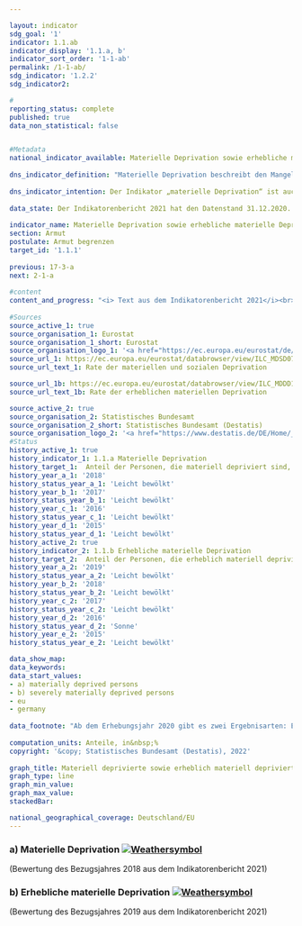 ```yaml
---

layout: indicator    
sdg_goal: '1'    
indicator: 1.1.ab    
indicator_display: '1.1.a, b'    
indicator_sort_order: '1-1-ab'    
permalink: /1-1-ab/    
sdg_indicator: '1.2.2'    
sdg_indicator2:     

#    
reporting_status: complete    
published: true    
data_non_statistical: false    


#Metadata    
national_indicator_available: Materielle Deprivation sowie erhebliche materielle Deprivation    
    
dns_indicator_definition: "Materielle Deprivation beschreibt den Mangel an bestimmten Gebrauchsgütern und den unfreiwilligen Verzicht auf ausgewählten Konsum aus finanziellen Gründen. Beide Indikatoren geben den Anteil der Personen an der Gesamtbevölkerung an, die als materiell depriviert (1.1.a) bzw. als erheblich materiell depriviert (1.1.b) gelten. Die (erhebliche) materielle Entbehrung trifft für alle Menschen zu, deren Haushalt von neun vorgegebenen Kriterien, welche die finanziellen Einschränkungen des Haushalts widerspiegeln, mindestens drei (erheblich materiell depriviert: mindestens vier) erfüllt."    
    
dns_indicator_intention: Der Indikator „materielle Deprivation“ ist auch Teil der ausführlichen Armuts- und Reichtumsberichterstattung der Bundesregierung. Durch die Identifikation individueller Mangelsituationen soll er zur Abbildung armutsgefährdeter Lebenslagen dienen. Ziel der Bekämpfung „materieller Deprivation“ ist es, dass der Prozentsatz der Personen, die materiell depriviert bzw. erheblich materiell depriviert sind, jeweils unter dem Niveau der Europäischen Union liegt.    
    
data_state: Der Indikatorenbericht 2021 hat den Datenstand 31.12.2020. Die Daten auf der DNS-Online Plattform werden regelmäßig aktualisiert, sodass online aktuellere Daten verfügbar sein können als im Indikatorenbericht 2021 veröffentlicht.    
    
indicator_name: Materielle Deprivation sowie erhebliche materielle Deprivation    
section: Armut    
postulate: Armut begrenzen    
target_id: '1.1.1'    
    
previous: 17-3-a    
next: 2-1-a    
    
#content    
content_and_progress: "<i> Text aus dem Indikatorenbericht 2021</i><br><br>Die Daten stammen aus der europaweit harmonisierten, jährlichen Statistik über Einkommen und Lebensbedingungen (EU-SILC), die in Deutschland vom Statistischen Bundesamt in Zusammenarbeit mit den Statistischen Landesämtern unter dem Namen „Leben in Europa“ durchgeführt wird. Dabei geben jährlich etwa 14&nbsp;000 Privathaushalte in Deutschland auf freiwilliger Basis Auskunft zu Einkommen und Lebensbedingungen.<br><br>Beide Indikatoren stellen den Anteil der Bevölkerung dar, welcher basierend auf der Selbsteinschätzung in mehreren Bereichen einen unfreiwilligen Verzicht oder Mangel aus finanziellen Gründen empfindet. Als Prüfmerkmale wurden Ausgaben für eine Lebensführung ausgewählt, die in Europa als angemessen, wünschenswert oder gar notwendig angesehen wird. Diese neun Kriterien, die zur Beschreibung „materieller Entbehrung“ dienen, sind für alle Länder, in denen EU-SILC durchgeführt wird, einheitlich und ermöglichen somit einen europaweiten Vergleich.<br><br>Die neun Merkmale umfassen im Einzelnen: das Fehlen eines Autos, einer Waschmaschine, eines Farbfernsehgeräts oder eines Telefons im Haushalt (jeweils weil es sich der Haushalt finanziell nicht leisten kann), ein finanzielles Problem zu haben, die Miete nicht zahlen zu können, Hypothek oder Rechnungen für Versorgungsleistungen nicht rechtzeitig bezahlen zu können, die Wohnung nicht angemessen heizen zu können, nicht jeden zweiten Tag Fleisch, Fisch oder eine gleichwertige vegetarische Mahlzeit essen zu können, nicht jährlich eine Woche Urlaub außerhalb der eigenen Wohnung verbringen zu können oder unerwartete Ausgaben in einer bestimmten Höhe (2018: 1&nbsp;050 Euro) aus eigenen finanziellen Mitteln nicht bestreiten zu können.<br><br>Mit der materiellen Deprivation verbunden ist das Problem der sozialen Ausgrenzung, da die Teilnahme am gesellschaftlichen Leben aufgrund fehlender finanzieller Mittel gefährdet ist. Der Indikator „Erhebliche materielle Entbehrung“ ist ebenfalls Teil des Indikators „Armut oder soziale Ausgrenzung“, mit dem eines der fünf Kernziele der Europa 2020-Strategie (Bekämpfung von Armut und sozialer Ausgrenzung) gemessen wird.<br><br>Im Jahr 2018 galten 7,8&nbsp;% der Bevölkerung in Deutschland als materiell depriviert, 3,1&nbsp;% waren von erheblicher materieller Entbehrung betroffen. Die entsprechenden Werte lagen im Jahr 2010 bei 11,1 bzw. 4,5&nbsp;%, in den Folgejahren teilweise auch etwas darüber. So zeichnete sich im Zeitverlauf, ähnlich wie in der gesamten EU, ein leichter Rückgang ab. Die Durchschnittswerte für Personen in der EU sind jedoch jeweils deutlich höher als die Werte für Deutschland. So betrug 2018 der Anteil der materiell deprivierten EU-Bevölkerung nach Schätzung des statistischen Amts der Europäischen Union (Eurostat) 13,1&nbsp;% und war damit um mehr als die Hälfte höher als in Deutschland. Als erheblich materiell depriviert galten 5,9&nbsp;%. Diese Quote ist um 90&nbsp;% höher als der deutsche Vergleichswert."    
    
#Sources    
source_active_1: true                    
source_organisation_1: Eurostat
source_organisation_1_short: Eurostat                
source_organisation_logo_1: '<a href="https://ec.europa.eu/eurostat/de/home"><img src="https://g205sdgs.github.io/sdg-indicators/public/logos/eurostat.png" alt=" Eurostat" title="Klicken Sie hier um zu der Homepage der Organisation zu gelangen" style="border: transparent"/></a>'
source_url_1: https://ec.europa.eu/eurostat/databrowser/view/ILC_MDSD07/default/table?lang=en                        
source_url_text_1: Rate der materiellen und sozialen Deprivation                        

source_url_1b: https://ec.europa.eu/eurostat/databrowser/view/ILC_MDDD11/default/table?lang=de&category=livcon.ilc.ilc_md.ilc_mddd                        
source_url_text_1b: Rate der erheblichen materiellen Deprivation                        

source_active_2: true                    
source_organisation_2: Statistisches Bundesamt
source_organisation_2_short: Statistisches Bundesamt (Destatis)                
source_organisation_logo_2: '<a href="https://www.destatis.de/DE/Home/_inhalt.html"><img src="https://g205sdgs.github.io/sdg-indicators/public/logos/destatis.png" alt=" Statistisches Bundesamt (Destatis)" title="Klicken Sie hier um zu der Homepage der Organisation zu gelangen" style="border: transparent"/></a>'    
#Status    
history_active_1: true
history_indicator_1: 1.1.a Materielle Deprivation
history_target_1:  Anteil der Personen, die materiell depriviert sind, bis 2030 deutlich unter EU-28-Wert halten
history_year_a_1: '2018'                            
history_status_year_a_1: 'Leicht bewölkt'
history_year_b_1: '2017'                            
history_status_year_b_1: 'Leicht bewölkt'
history_year_c_1: '2016'                            
history_status_year_c_1: 'Leicht bewölkt'
history_year_d_1: '2015'                            
history_status_year_d_1: 'Leicht bewölkt'
history_active_2: true
history_indicator_2: 1.1.b Erhebliche materielle Deprivation
history_target_2:  Anteil der Personen, die erheblich materiell depriviert sind, bis 2030 deutlich unter EU-28-Wert halten
history_year_a_2: '2019'                            
history_status_year_a_2: 'Leicht bewölkt'
history_year_b_2: '2018'                            
history_status_year_b_2: 'Leicht bewölkt'
history_year_c_2: '2017'                            
history_status_year_c_2: 'Leicht bewölkt'
history_year_d_2: '2016'                            
history_status_year_d_2: 'Sonne'
history_year_e_2: '2015'                            
history_status_year_e_2: 'Leicht bewölkt'    

data_show_map:     
data_keywords:    
data_start_values:     
- a) materially deprived persons
- b) severely materially deprived persons
- eu
- germany
    
data_footnote: "Ab dem Erhebungsjahr 2020 gibt es zwei Ergebnisarten: Erst- und Endergebnisse. Die aktuell dargestellten Ergebnisse sind Endergebnisse. Die bislang separat durchgeführte Erhebung 'Leben in Europa' (EU-SILC) wurde 2020 in den Mikrozensus als Unterstichprobe integriert. Durch den Wechsel von einer freiwilligen zu einer in Teilen auskunftspflichtigen Befragung verbunden mit einer neuen Stichprobenzusammensetzung ist ein Vergleich der Daten des Erhebungsjahres 2020 mit den Vorjahren nicht möglich (Zeitreihenbruch).  Daten für die EU in der jeweiligen Zusammensetzung im Berichtsjahr (bis 2019 EU-28 ab 2020 EU-27).  2019 geschätzte Daten. 2020 und 2021 vorläufige Daten. "    
    
computation_units: Anteile, in&nbsp;%    
copyright: '&copy; Statistisches Bundesamt (Destatis), 2022'
    
graph_title: Materiell deprivierte sowie erheblich materiell deprivierte Personen    
graph_type: line    
graph_min_value:     
graph_max_value:     
stackedBar:     

national_geographical_coverage: Deutschland/EU    
---    
```

<div>
  <div class="my-header">
    <h3>a) Materielle Deprivation
      <a href="https://sustainabledevelopment-deutschland.github.io/status/"><img src="https://g205sdgs.github.io/sdg-indicators/public/Wettersymbole/Leicht bewölkt.png" title="Der Indikator ist 'on track', die Entwicklung muss sich allerdings noch verbessern, sonst wird das Ziel nicht erfüllt." alt="Weathersymbol" />
      </a>
    </h3>
  </div>
  <div class="my-header-note">
    <span> (Bewertung des Bezugsjahres 2018 aus dem Indikatorenbericht 2021)</span>
  </div>
</div>
<div>
  <div class="my-header">
    <h3>b) Erhebliche materielle Deprivation
      <a href="https://sustainabledevelopment-deutschland.github.io/status/"><img src="https://g205sdgs.github.io/sdg-indicators/public/Wettersymbole/Leicht bewölkt.png" title="Der Indikator ist 'on track', die Entwicklung muss sich allerdings noch verbessern, sonst wird das Ziel nicht erfüllt." alt="Weathersymbol" />
      </a>
    </h3>
  </div>
  <div class="my-header-note">
    <span> (Bewertung des Bezugsjahres 2019 aus dem Indikatorenbericht 2021)</span>
  </div>
</div>